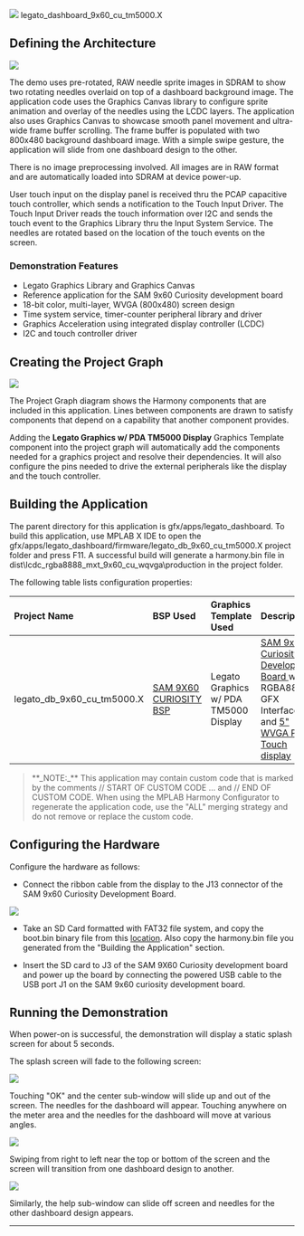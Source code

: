 
![](../../../../docs/images/mhgs.png) legato\_dashboard\_9x60\_cu\_tm5000.X

Defining the Architecture
-------------------------

![](../../../../docs/html/legato_dashboard_sam9x60_canvas_multi_layer_single_buffer_arch.png)

The demo uses pre-rotated, RAW needle sprite images in SDRAM to show two rotating needles overlaid on top of a dashboard background image.  The application code uses the Graphics Canvas library to configure sprite animation and overlay of the needles using the LCDC layers.  The application also uses Graphics Canvas to showcase smooth panel movement and ultra-wide frame buffer scrolling.  The frame buffer is populated with two 800x480 background dashboard image.  With a simple swipe gesture, the application will slide from one dashboard design to the other.

There is no image preprocessing involved.  All images are in RAW format and are automatically loaded into SDRAM at device power-up.  

User touch input on the display panel is received thru the PCAP capacitive touch controller, which sends a notification to the Touch Input Driver. The Touch Input Driver reads the touch information over I2C and sends the touch event to the Graphics Library thru the Input System Service. The needles are rotated based on the location of the touch events on the screen.

### Demonstration Features

-   Legato Graphics Library and Graphics Canvas
-   Reference application for the SAM 9x60 Curiosity development board
-   18-bit color, multi-layer, WVGA (800x480) screen design
-   Time system service, timer-counter peripheral library and driver 
-   Graphics Acceleration using integrated display controller (LCDC)
-   I2C and touch controller driver 

Creating the Project Graph
--------------------------

![](../../../../docs/html/sam9x60_curiosity_legato_db_projectgraph.png)

The Project Graph diagram shows the Harmony components that are included in this application. Lines between components are drawn to satisfy components that depend on a capability that another component provides.

Adding the  **Legato Graphics w/ PDA TM5000 Display** Graphics Template component into the project graph will automatically add the components needed for a graphics project and resolve their dependencies. It will also configure the pins needed to drive the external peripherals like the display and the touch controller.

Building the Application
------------------------

The parent directory for this application is gfx/apps/legato\_dashboard. To build this application, use MPLAB X IDE to open the gfx/apps/legato\_dashboard/firmware/legato\_db\_9x60\_cu\_tm5000.X project folder and press F11.
A successful build will generate a harmony.bin file in dist\lcdc_rgba8888_mxt_9x60_cu_wqvga\production in the project folder.

The following table lists configuration properties:

|Project Name|BSP Used|Graphics Template Used|Description|
|:-----------|:-------|:---------------------|:----------|
|legato\_db\_9x60\_cu\_tm5000.X|[SAM 9X60 CURIOSITY BSP](https://www.microchip.com/en-us/development-tool/EV40E67A) | Legato Graphics w/ PDA TM5000 Display|[SAM 9x60 Curiosity Development Board ](https://www.microchip.com/en-us/development-tool/EV40E67A) with RGBA8888 GFX Interface and [5" WVGA PCAP Touch display](https://www.microchip.com/DevelopmentTools/ProductDetails/PartNO/AC320005-5)|

> \*\*\_NOTE:\_\*\* This application may contain custom code that is marked by the comments // START OF CUSTOM CODE ... and // END OF CUSTOM CODE. When using the MPLAB Harmony Configurator to regenerate the application code, use the "ALL" merging strategy and do not remove or replace the custom code.

Configuring the Hardware
------------------------

Configure the hardware as follows:

-   Connect the ribbon cable from the display to the J13 connector of the SAM 9x60 Curiosity Development Board.

![](../../../../docs/html/sam9x60_curiosity_lcd_connection.png)

-	Take an SD Card formatted with FAT32 file system, and copy the boot.bin binary file from this [location](../../../Sam9x60_Curiosity/boot.bin). Also copy the harmony.bin file you generated from the "Building the Application" section.

-   Insert the SD card to J3 of the SAM 9X60 Curiosity development board and power up the board by connecting the powered USB cable to the USB port J1 on the SAM 9x60 curiosity development board.


Running the Demonstration
-------------------------

When power-on is successful, the demonstration will display a static splash screen for about 5 seconds.  

The splash screen will fade to the following screen:

![](../../../../docs/html/legato_dashboard_screen_1.png)

Touching "OK" and the center sub-window will slide up and out of the screen.  The needles for the dashboard will appear.  Touching anywhere on the meter area and the needles for the dashboard will move at various angles.

![](../../../../docs/html/legato_dashboard.png)

Swiping from right to left near the top or bottom of the screen and the screen will transition from one dashboard design to another.  

![](../../../../docs/html/legato_dashboard_screen_2.png)

Similarly, the help sub-window can slide off screen and needles for the other dashboard design appears.

* * * * *

 
